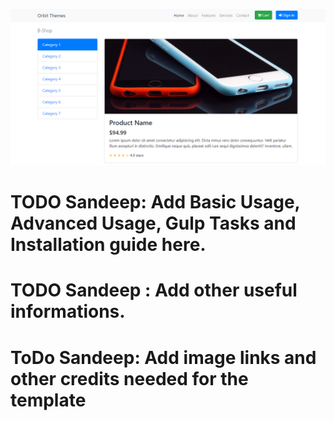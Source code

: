 ![Image of Yaktocat](https://github.com/rojitalamichhane/BshopItem/blob/master/bshopitem-bootstrap4-screenshot.png)



# TODO Sandeep: Add Basic Usage, Advanced Usage, Gulp Tasks and Installation guide here.


# TODO Sandeep : Add other useful informations.
# ToDo Sandeep: Add image links and other credits needed for the template
